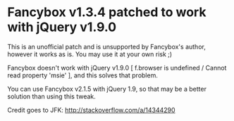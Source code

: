 Fancybox v1.3.4 patched to work with jQuery v1.9.0
=====================================

This is an unofficial patch and is unsupported by Fancybox's author, however it works as is. You may use it at your own risk ;)

Fancybox doesn't work with jQuery v1.9.0 [ f.browser is undefined / Cannot read property 'msie' ], and this solves that problem.

You can use Fancybox v2.1.5 with jQuery 1.9, so that may be a better solution than using this tweak.

Credit goes to JFK: http://stackoverflow.com/a/14344290
